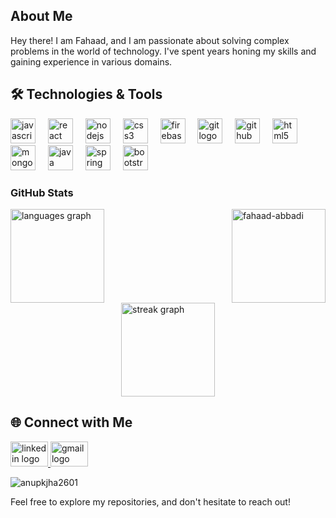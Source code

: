 ## About Me

Hey there! I am Fahaad, and I am passionate about solving complex problems in the world of technology. I've spent years honing my skills and gaining experience in various domains.

## 🛠️ Technologies & Tools
<div align="left">
  <img src="https://cdn.jsdelivr.net/gh/devicons/devicon/icons/javascript/javascript-original.svg" height="40" alt="javascript logo"  />
  <img width="12" />
  <img src="https://cdn.jsdelivr.net/gh/devicons/devicon/icons/react/react-original.svg" height="40" alt="react logo"  />
  <img width="12" />
  <img src="https://cdn.jsdelivr.net/gh/devicons/devicon/icons/nodejs/nodejs-original.svg" height="40" alt="nodejs logo"  />
  <img width="12" />
  <img src="https://cdn.jsdelivr.net/gh/devicons/devicon/icons/css3/css3-original.svg" height="40" alt="css3 logo"  />
  <img width="12" />
  <img src="https://cdn.jsdelivr.net/gh/devicons/devicon/icons/firebase/firebase-plain.svg" height="40" alt="firebase logo"  />
  <img width="12" />
  <img src="https://cdn.jsdelivr.net/gh/devicons/devicon/icons/git/git-original.svg" height="40" alt="git logo"  />
  <img width="12" />
  <img src="https://cdn.jsdelivr.net/gh/devicons/devicon/icons/github/github-original.svg" height="40" alt="github logo"  />
  <img width="12" />
  <img src="https://cdn.jsdelivr.net/gh/devicons/devicon/icons/html5/html5-original.svg" height="40" alt="html5 logo"  />
  <img width="12" />
  <img src="https://cdn.jsdelivr.net/gh/devicons/devicon/icons/mongodb/mongodb-original.svg" height="40" alt="mongodb logo"  />
  <img width="12" />
  <img src="https://cdn.jsdelivr.net/gh/devicons/devicon/icons/java/java-original.svg" height="40" alt="java logo"/>
  <img width="12" />
  <img src="https://cdn.jsdelivr.net/gh/devicons/devicon/icons/spring/spring-original.svg" height="40" alt="spring logo"  />
  <img width="12" />
  <img src="https://cdn.jsdelivr.net/gh/devicons/devicon/icons/bootstrap/bootstrap-original.svg" height="40" alt="bootstrap logo"  />
  <img width="12" />
</div>

### GitHub Stats
<div style="display: flex; justify-content: space-between; align-items: center;">
  <img src="https://github-readme-stats.vercel.app/api/top-langs?username=fahaad-abbadi&locale=en&hide_title=false&layout=compact&card_width=320&langs_count=5&theme=tokyonight&hide_border=false&order=2" height="150" alt="languages graph" />

  <img src="https://github-readme-stats.vercel.app/api?username=fahaad-abbadi&show_icons=true&theme=tokyonight&hide_title=false&layout=compact&card_width=320&langs_count=5&hide_border=false&order=2" alt="fahaad-abbadi" height="150" />
</div>

<div style="display: flex; justify-content: center; align-items: center;">
  <img src="https://streak-stats.demolab.com?user=fahaad-abbadi&locale=en&mode=daily&theme=tokyonight&hide_border=false&border_radius=5&order=3" height="150" alt="streak graph" />
</div>



## 🌐 Connect with Me
<div align="left">
  <a href="https://linkedin.com/in/fahaad-abbadi" target="_blank">
    <img src="https://raw.githubusercontent.com/maurodesouza/profile-readme-generator/master/src/assets/icons/social/linkedin/default.svg" width="60" height="40" alt="linkedin logo"  />
  </a>
  <a href="mailto:al.fahaadabbadi@gmail.com" target="_blank">
    <img src="https://raw.githubusercontent.com/maurodesouza/profile-readme-generator/master/src/assets/icons/social/gmail/default.svg" width="60" height="40" alt="gmail logo"  />
  </a>
</div>

<p align="left"> <img src="https://komarev.com/ghpvc/?username=fahaad-abbadi&label=Profile%20views&color=0e75b6&style=flat" alt="anupkjha2601" /> </p>
Feel free to explore my repositories, and don't hesitate to reach out! 
